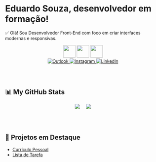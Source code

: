 # Eduardo Souza, desenvolvedor em formação!

<!-- Pequena bio -->
✅ Olá! Sou Desenvolvedor Front-End com foco em criar interfaces modernas e responsivas.  


<!-- Badges de linguagens -->
<div align="center">
  <img src="https://cdn.jsdelivr.net/gh/devicons/devicon/icons/html5/html5-original.svg" height="40" width="40" />
  <img src="https://cdn.jsdelivr.net/gh/devicons/devicon/icons/css3/css3-original.svg" height="40" width="40" />
  <img src="https://cdn.jsdelivr.net/gh/devicons/devicon/icons/javascript/javascript-original.svg" height="40" width="40" />
</div>

<!-- Redes sociais -->
<div align="center">
  <a href="mailto:eduardosouuza@outlook.com" target="_blank">
    <img src="https://img.shields.io/badge/Outlook-0072C6?style=for-the-badge&logo=microsoft-outlook&logoColor=white" alt="Outlook"/>
  </a>
  <a href="https://www.instagram.com/dudu_souzaa/" target="_blank">
    <img src="https://img.shields.io/badge/Instagram-E4405F?style=for-the-badge&logo=instagram&logoColor=white" alt="Instagram"/>
  </a>
  <a href="https://www.linkedin.com/in/eduardo-souza-bb7981168/" target="_blank">
    <img src="https://img.shields.io/badge/LinkedIn-0A66C2?style=for-the-badge&logo=linkedin&logoColor=white" alt="LinkedIn"/>
  </a>
</div>

<br><br>
## 📊 My GitHub Stats
<div align="center">
  <img src="https://github-readme-stats.vercel.app/api?username=EduardoHenriqueSouza&show_icons=true&theme=radical" />
  &nbsp;&nbsp;&nbsp;
  <img src="https://github-readme-stats.vercel.app/api/top-langs/?username=EduardoHenriqueSouza&layout=compact&theme=radical" />
</div>

<br><br>
## 🚀 Projetos em Destaque
- [Currículo Pessoal](https://github.com/EduardoHenriqueSouza/PortifolioInicial.git)
- [Lista de Tarefa](https://github.com/EduardoHenriqueSouza/To_Do_List.git)
